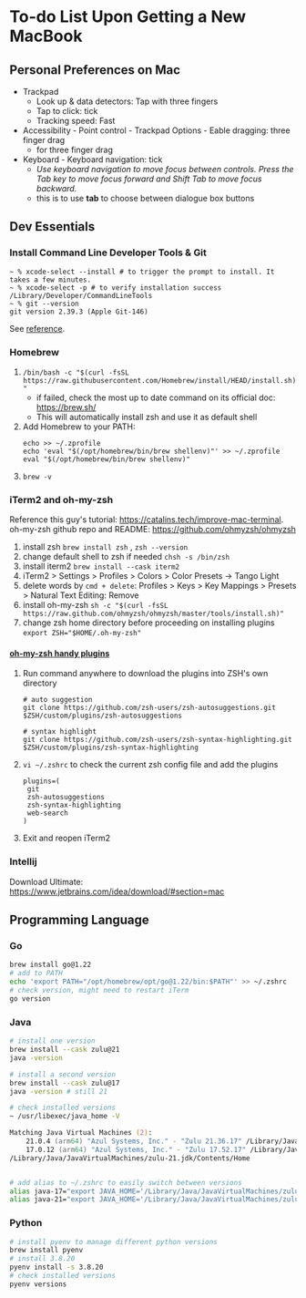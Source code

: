 # To-do List Upon Getting a New MacBook

## Personal Preferences on Mac
* Trackpad
    * Look up & data detectors: Tap with three fingers
    * Tap to click: tick
    * Tracking speed: Fast
* Accessibility - Point control - Trackpad Options - Eable dragging: three finger drag
    * for three finger drag
* Keyboard - Keyboard navigation: tick
    * *Use keyboard navigation to move focus between controls. Press the Tab key to move focus forward and Shift Tab to move focus backward.*
    * this is to use **tab** to choose between dialogue box buttons

## Dev Essentials
### Install Command Line Developer Tools & Git
```
~ % xcode-select --install # to trigger the prompt to install. It takes a few minutes.
~ % xcode-select -p # to verify installation success
/Library/Developer/CommandLineTools
~ % git --version
git version 2.39.3 (Apple Git-146)
```
See [reference](https://www.freecodecamp.org/news/install-xcode-command-line-tools/).

### Homebrew
1. `/bin/bash -c "$(curl -fsSL https://raw.githubusercontent.com/Homebrew/install/HEAD/install.sh)"`
    * if failed, check the most up to date command on its official doc: https://brew.sh/
    * This will automatically install zsh and use it as default shell
2.  Add Homebrew to your PATH:
    ```
    echo >> ~/.zprofile
    echo 'eval "$(/opt/homebrew/bin/brew shellenv)"' >> ~/.zprofile
    eval "$(/opt/homebrew/bin/brew shellenv)"
    ```
3. `brew -v`


### iTerm2 and oh-my-zsh
Reference this guy's tutorial: https://catalins.tech/improve-mac-terminal.
oh-my-zsh github repo and README: https://github.com/ohmyzsh/ohmyzsh

1. install zsh `brew install zsh` , `zsh --version`
2. change default shell to zsh if needed `chsh -s /bin/zsh`
3. install iterm2 `brew install --cask iterm2`
4. iTerm2 > Settings > Profiles > Colors > Color Presets -> Tango Light
5. delete words by `cmd + delete`: Profiles > Keys > Key Mappings > Presets > Natural Text Editing: Remove
6. install oh-my-zsh `sh -c "$(curl -fsSL https://raw.github.com/ohmyzsh/ohmyzsh/master/tools/install.sh)"`
7. change zsh home directory before proceeding on installing plugins `export ZSH="$HOME/.oh-my-zsh"`

#### [oh-my-zsh handy plugins](https://gist.github.com/dogrocker/1efb8fd9427779c827058f873b94df95)
1. Run command anywhere to download the plugins into ZSH's own directory
   ```
   # auto suggestion
   git clone https://github.com/zsh-users/zsh-autosuggestions.git $ZSH/custom/plugins/zsh-autosuggestions
 
   # syntax highlight
   git clone https://github.com/zsh-users/zsh-syntax-highlighting.git $ZSH/custom/plugins/zsh-syntax-highlighting
   ``` 
2. `vi ~/.zshrc` to check the current zsh config file and add the plugins
    ```
   plugins=(
     git
     zsh-autosuggestions 
     zsh-syntax-highlighting
     web-search
   )
    ```
3. Exit and reopen iTerm2


### Intellij
Download Ultimate: https://www.jetbrains.com/idea/download/#section=mac


## Programming Language
### Go
```zsh
brew install go@1.22
# add to PATH
echo 'export PATH="/opt/homebrew/opt/go@1.22/bin:$PATH"' >> ~/.zshrc
# check version, might need to restart iTerm
go version
```
### Java
```zsh
# install one version
brew install --cask zulu@21
java -version

# install a second version
brew install --cask zulu@17
java -version # still 21

# check installed versions
~ /usr/libexec/java_home -V

Matching Java Virtual Machines (2):
    21.0.4 (arm64) "Azul Systems, Inc." - "Zulu 21.36.17" /Library/Java/JavaVirtualMachines/zulu-21.jdk/Contents/Home
    17.0.12 (arm64) "Azul Systems, Inc." - "Zulu 17.52.17" /Library/Java/JavaVirtualMachines/zulu-17.jdk/Contents/Home
/Library/Java/JavaVirtualMachines/zulu-21.jdk/Contents/Home


# add alias to ~/.zshrc to easily switch between versions
alias java-17="export JAVA_HOME='/Library/Java/JavaVirtualMachines/zulu-17.jdk/Contents/Home'; java -version"
alias java-21="export JAVA_HOME='/Library/Java/JavaVirtualMachines/zulu-21.jdk/Contents/Home'; java -version"

```
### Python
```zsh
# install pyenv to manage different python versions
brew install pyenv
# install 3.8.20
pyenv install -s 3.8.20
# check installed versions
pyenv versions
```
